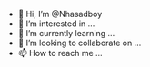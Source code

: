 - 👋 Hi, I’m @Nhasadboy
- 👀 I’m interested in ...
- 🌱 I’m currently learning ...
- 💞️ I’m looking to collaborate on ...
- 📫 How to reach me ...

<!---
Nhasadboy/Nhasadboy is a ✨ special ✨ repository because its `README.md` (this file) appears on your GitHub profile.
You can click the Preview link to take a look at your changes.
--->
